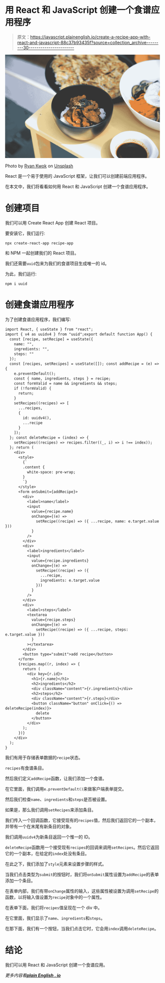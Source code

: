 # 用 React 和 JavaScript 创建一个食谱应用程序

> 原文：<https://javascript.plainenglish.io/create-a-recipe-app-with-react-and-javascript-88c37b93435f?source=collection_archive---------30----------------------->

![](img/8597c299fe1d4a0d1692fb5cc80c9daf.png)

Photo by [Ryan Kwok](https://unsplash.com/@milkbox?utm_source=medium&utm_medium=referral) on [Unsplash](https://unsplash.com?utm_source=medium&utm_medium=referral)

React 是一个易于使用的 JavaScript 框架，让我们可以创建前端应用程序。

在本文中，我们将看看如何用 React 和 JavaScript 创建一个食谱应用程序。

# 创建项目

我们可以用 Create React App 创建 React 项目。

要安装它，我们运行:

```
npx create-react-app recipe-app
```

和 NPM 一起创建我们的 React 项目。

我们还需要`uuid`包来为我们的食谱项目生成唯一的 id。

为此，我们运行:

```
npm i uuid
```

# 创建食谱应用程序

为了创建食谱应用程序，我们编写:

```
import React, { useState } from "react";
import { v4 as uuidv4 } from "uuid";export default function App() {
  const [recipe, setRecipe] = useState({
    name: "",
    ingredients: "",
    steps: ""
  });
  const [recipes, setRecipes] = useState([]); const addRecipe = (e) => {
    e.preventDefault();
    const { name, ingredients, steps } = recipe;
    const formValid = name && ingredients && steps;
    if (!formValid) {
      return;
    }
    setRecipes((recipes) => [
      ...recipes,
      {
        id: uuidv4(),
        ...recipe
      }
    ]);
  }; const deleteRecipe = (index) => {
    setRecipes((recipes) => recipes.filter((_, i) => i !== index));
  }; return (
    <div>
      <style>
        {`
        .content {
          white-space: pre-wrap;
        }
        `}
      </style>
      <form onSubmit={addRecipe}>
        <div>
          <label>name</label>
          <input
            value={recipe.name}
            onChange={(e) =>
              setRecipe((recipe) => ({ ...recipe, name: e.target.value }))
            }
          />
        </div>
        <div>
          <label>ingredients</label>
          <input
            value={recipe.ingredients}
            onChange={(e) =>
              setRecipe((recipe) => ({
                ...recipe,
                ingredients: e.target.value
              }))
            }
          />
        </div>
        <div>
          <label>steps</label>
          <textarea
            value={recipe.steps}
            onChange={(e) =>
              setRecipe((recipe) => ({ ...recipe, steps: e.target.value }))
            }
          ></textarea>
        </div>
        <button type="submit">add recipe</button>
      </form>
      {recipes.map((r, index) => {
        return (
          <div key={r.id}>
            <h1>{r.name}</h1>
            <h2>ingredients</h2>
            <div className="content">{r.ingredients}</div>
            <h2>steps</h2>
            <div className="content">{r.steps}</div>
            <button className="button" onClick={() => deleteRecipe(index)}>
              delete
            </button>
          </div>
        );
      })}
    </div>
  );
}
```

我们有用于存储表单数据的`recipe`状态。

`recipes`有食谱条目。

然后我们定义`addRecipe`函数，让我们添加一个食谱。

在它里面，我们调用`e.preventDefault()`来做客户端表单提交。

然后我们检查`name`、`ingredients`和`steps`是否被设置。

如果是，那么我们调用`setRecipes`来添加条目。

我们传入一个回调函数，它接受现有的`recipes`值，然后我们返回它的一个副本，并带有一个在末尾有新条目的对象。

我们调用`uuidv4`为新条目返回一个惟一的 ID。

`deleteRecipe`函数用一个接受现有`recipes`的回调来调用`setRecipes`。然后它返回它的一个副本，在给定的`index`处没有条目。

在此之下，我们添加了`style`元素来设置步骤的样式。

当我们点击类型为`submit`的按钮时，我们将`onSubmit`属性设置为`addRecipe`的表单添加一个条目。

在表单内部，我们有带`onChange`属性的输入，这些属性被设置为调用`setRecipe`的函数，以将输入值设置为`recipe`对象中的一个属性。

在表单下面，我们将`recipes`值呈现在一个 div 中。

在它里面，我们显示了`name`、`ingredients`和`steps`。

在那下面，我们有一个按钮，当我们点击它时，它会用`index`调用`deleteRecipe`。

# 结论

我们可以用 React 和 JavaScript 创建一个食谱应用。

*更多内容看*[***plain English . io***](http://plainenglish.io)